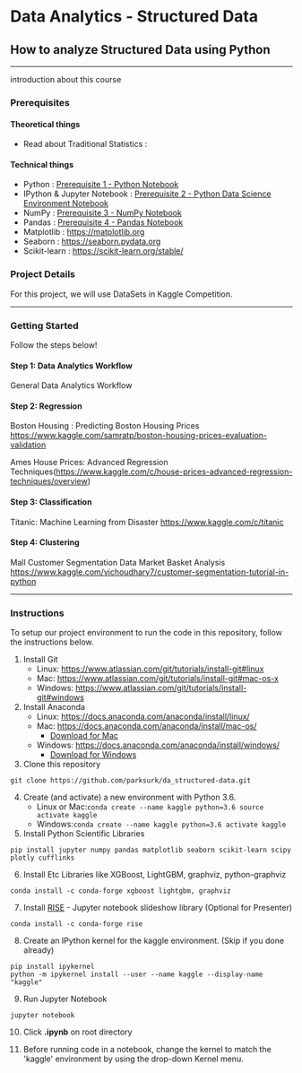 Data Analytics - Structured Data
================================

How to analyze Structured Data using Python
-------------------------------------------

---

introduction about this course

### Prerequisites

#### Theoretical things

-	Read about Traditional Statistics :  

#### Technical things

-	Python : <a href="./prerequisites1 - python.ipynb">Prerequisite 1 - Python Notebook</a>
-	IPython & Jupyter Notebook : <a href="./prerequisites2 - python data science environment.ipynb">Prerequisite 2 - Python Data Science Environment Notebook</a>
-	NumPy : <a href="./prerequisites3 - numpy.ipynb">Prerequisite 3 - NumPy Notebook</a>
-	Pandas : <a href="./prerequisites4 - pandas.ipynb">Prerequisite 4 - Pandas Notebook</a>
-	Matplotlib : https://matplotlib.org
-	Seaborn : https://seaborn.pydata.org
-	Scikit-learn : https://scikit-learn.org/stable/

### Project Details

For this project, we will use DataSets in Kaggle Competition.

---

### Getting Started

Follow the steps below!

#### Step 1: Data Analytics Workflow

General Data Analytics Workflow

#### Step 2: Regression

Boston Housing : Predicting Boston Housing Prices https://www.kaggle.com/samratp/boston-housing-prices-evaluation-validation

Ames House Prices: Advanced Regression Techniques(https://www.kaggle.com/c/house-prices-advanced-regression-techniques/overview)

#### Step 3: Classification

Titanic: Machine Learning from Disaster https://www.kaggle.com/c/titanic

#### Step 4: Clustering

Mall Customer Segmentation Data Market Basket Analysis https://www.kaggle.com/vjchoudhary7/customer-segmentation-tutorial-in-python

---

### Instructions

To setup our project environment to run the code in this repository, follow the instructions below.


1. Install Git
	-	Linux: https://www.atlassian.com/git/tutorials/install-git#linux
	- Mac: https://www.atlassian.com/git/tutorials/install-git#mac-os-x
	-	Windows: https://www.atlassian.com/git/tutorials/install-git#windows
2. Install Anaconda
	-	Linux: https://docs.anaconda.com/anaconda/install/linux/
	- Mac: https://docs.anaconda.com/anaconda/install/mac-os/
		- [Download for Mac](https://drive.google.com/file/d/1HVymmlUe5_wLMvNrEGxYwLNnya6vhNpz/view?usp=sharing)
	-	Windows: https://docs.anaconda.com/anaconda/install/windows/
		- [Download for Windows](https://drive.google.com/open?id=1CPwcFLmzUYKhdKCRD8NrH4RKaLAefEbk)
3.	Clone this repository

```
git clone https://github.com/parksurk/da_structured-data.git
```

4.	Create (and activate) a new environment with Python 3.6.
	-	Linux or Mac:`
		conda create --name kaggle python=3.6
		source activate kaggle
		`
	-	Windows:`
		conda create --name kaggle python=3.6
		activate kaggle
		`
5.	Install Python Scientific Libraries

```
pip install jupyter numpy pandas matplotlib seaborn scikit-learn scipy plotly cufflinks
```

6.	Install Etc Libraries like XGBoost, LightGBM, graphviz, python-graphviz

```
conda install -c conda-forge xgboost lightgbm, graphviz
```

7. Install [RISE](https://github.com/damianavila/RISE) - Jupyter notebook slideshow library (Optional for Presenter)

```
conda install -c conda-forge rise
```

8.	Create an IPython kernel for the kaggle environment. (Skip if you done already)

```
pip install ipykernel
python -m ipykernel install --user --name kaggle --display-name "kaggle"
```

9.	Run Jupyter Notebook

```
jupyter notebook
```

10.	Click **.ipynb** on root directory

11.	Before running code in a notebook, change the kernel to match the 'kaggle' environment by using the drop-down Kernel menu.
